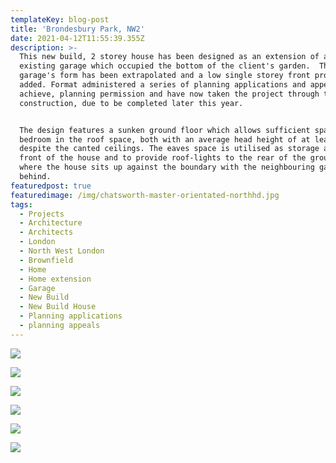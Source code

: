 ```yaml
---
templateKey: blog-post
title: 'Brondesbury Park, NW2'
date: 2021-04-12T11:55:39.355Z
description: >-
  This new build, 2 storey house has been designed as an extension of an
  existing garage which occupied the bottom of the client's garden.  The
  garage's form has been extrapolated and a low single storey front projection
  added. Format administered a series of planning applications and appeals to
  achieve, planning permission and have now taken the project through to
  construction, due to be completed later this year.


  The design features a sunken ground floor which allows sufficient space for 2
  bedroom in the roof space, both with an average head height of at least 2.3m
  despite the canted ceilings. The eaves space is utilised as storage at the
  front of the house and to provide roof-lights to the rear of the ground floor,
  where the house sits up against the boundary with the neighbouring garden
  behind.
featuredpost: true
featuredimage: /img/chatsworth-master-orientated-northhd.jpg
tags:
  - Projects
  - Architecture
  - Architects
  - London
  - North West London
  - Brownfield
  - Home
  - Home extension
  - Garage
  - New Build
  - New Build House
  - Planning applications
  - planning appeals
---
```

![](/img/chatsworth-road-front-elevation-render2.jpg)

![](/img/chatsworth-master-orientated-northhd.jpg)

![](/img/autosave_2chatsworth-master-orientated-north-ne-view-edges.jpg)

![](/img/chatsworth-hallway-perspective-heavy-edges.jpg)

![](/img/chatsworth-kitchen-perspective-no-shadow.jpg)

![](/img/chatsworth-master-rooflight-and-stairs-clearer.jpg)

